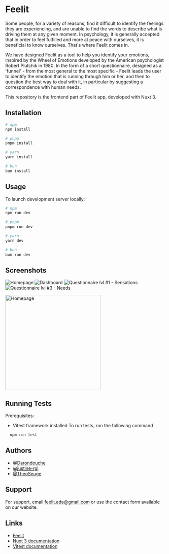 # Feelit

Some people, for a variety of reasons, find it difficult to identify the feelings they are experiencing, and are unable to find the words to describe what is driving them at any given moment. In psychology, it is generally accepted that in order to feel fulfilled and more at peace with ourselves, it is beneficial to know ourselves. That's where Feelit comes in. 

We have designed Feelit as a tool to help you identify your emotions, inspired by the Wheel of Emotions developed by the American psychologist Robert Plutchik in 1980. In the form of a short questionnaire, designed as a 'funnel' - from the most general to the most specific - Feelit leads the user to identify the emotion that is running through him or her, and then to question the best way to deal with it, in particular by suggesting a correspondence with human needs. 

This repository is the frontend part of Feelit app, developed with Nuxt 3.


## Installation


```bash
# npm
npm install

# pnpm
pnpm install

# yarn
yarn install

# bun
bun install
```
    
## Usage

To launch development server locally:

```bash
# npm
npm run dev

# pnpm
pnpm run dev

# yarn
yarn dev

# bun
bun run dev
```

## Screenshots

![Homepage](https://github.com/FeelitApp/Feelit-Front/assets/115532914/389ea11b-7f1a-4845-b25e-6feb88fbcc4b)
![Dashboard](https://github.com/FeelitApp/Feelit-Front/assets/115532914/10ed4aa6-8b6d-4d77-afa6-ea4d32678eca)
![Questionnaire lvl #1 - Sensations](https://github.com/FeelitApp/Feelit-Front/assets/115532914/375c6a2f-801c-4cc8-9165-f7950f8fefae)
![Questionnaire lvl #3 - Needs](https://github.com/FeelitApp/Feelit-Front/assets/115532914/aee46678-15dc-48c7-a7c5-c62a9b742472)

<img src="https://github.com/FeelitApp/Feelit-Front/assets/115532914/389ea11b-7f1a-4845-b25e-6feb88fbcc4b" alt="Homepage" width="300"/>


## Running Tests

Prerequisites:
- Vitest framework installed
To run tests, run the following command

```bash
  npm run test
```


## Authors

- [@Darondouche](https://github.com/Darondouche)
- [@justine-rgl](https://github.com/justine-rgl)
- [@TheoSeuge](https://github.com/TheoSeuge)


## Support

For support, email feelit.ada@gmail.com or use the contact form available on our website.


## Links

- [Feelit](https://feelit-app.com/)
- [Nuxt 3 documentation](https://nuxt.com/docs/getting-started/introduction)
- [Vitest documentation](https://vitest.dev/guide/)
